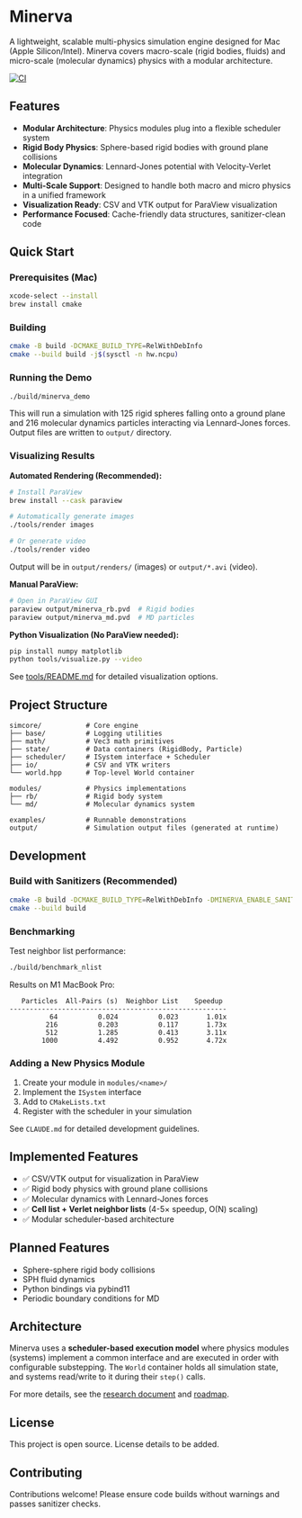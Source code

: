 # Minerva

A lightweight, scalable multi-physics simulation engine designed for Mac (Apple Silicon/Intel). Minerva covers macro-scale (rigid bodies, fluids) and micro-scale (molecular dynamics) physics with a modular architecture.

[![CI](https://github.com/USER/minera/workflows/CI/badge.svg)](https://github.com/USER/minera/actions)

## Features

- **Modular Architecture**: Physics modules plug into a flexible scheduler system
- **Rigid Body Physics**: Sphere-based rigid bodies with ground plane collisions
- **Molecular Dynamics**: Lennard-Jones potential with Velocity-Verlet integration
- **Multi-Scale Support**: Designed to handle both macro and micro physics in a unified framework
- **Visualization Ready**: CSV and VTK output for ParaView visualization
- **Performance Focused**: Cache-friendly data structures, sanitizer-clean code

## Quick Start

### Prerequisites (Mac)

```bash
xcode-select --install
brew install cmake
```

### Building

```bash
cmake -B build -DCMAKE_BUILD_TYPE=RelWithDebInfo
cmake --build build -j$(sysctl -n hw.ncpu)
```

### Running the Demo

```bash
./build/minerva_demo
```

This will run a simulation with 125 rigid spheres falling onto a ground plane and 216 molecular dynamics particles interacting via Lennard-Jones forces. Output files are written to `output/` directory.

### Visualizing Results

**Automated Rendering (Recommended):**

```bash
# Install ParaView
brew install --cask paraview

# Automatically generate images
./tools/render images

# Or generate video
./tools/render video
```

Output will be in `output/renders/` (images) or `output/*.avi` (video).

**Manual ParaView:**

```bash
# Open in ParaView GUI
paraview output/minerva_rb.pvd  # Rigid bodies
paraview output/minerva_md.pvd  # MD particles
```

**Python Visualization (No ParaView needed):**

```bash
pip install numpy matplotlib
python tools/visualize.py --video
```

See [tools/README.md](tools/README.md) for detailed visualization options.

## Project Structure

```
simcore/           # Core engine
├── base/          # Logging utilities
├── math/          # Vec3 math primitives
├── state/         # Data containers (RigidBody, Particle)
├── scheduler/     # ISystem interface + Scheduler
├── io/            # CSV and VTK writers
└── world.hpp      # Top-level World container

modules/           # Physics implementations
├── rb/            # Rigid body system
└── md/            # Molecular dynamics system

examples/          # Runnable demonstrations
output/            # Simulation output files (generated at runtime)
```

## Development

### Build with Sanitizers (Recommended)

```bash
cmake -B build -DCMAKE_BUILD_TYPE=RelWithDebInfo -DMINERVA_ENABLE_SANITIZERS=ON
cmake --build build
```

### Benchmarking

Test neighbor list performance:

```bash
./build/benchmark_nlist
```

Results on M1 MacBook Pro:
```
   Particles  All-Pairs (s)  Neighbor List    Speedup
------------------------------------------------------
          64          0.024          0.023       1.01x
         216          0.203          0.117       1.73x
         512          1.285          0.413       3.11x
        1000          4.492          0.952       4.72x
```

### Adding a New Physics Module

1. Create your module in `modules/<name>/`
2. Implement the `ISystem` interface
3. Add to `CMakeLists.txt`
4. Register with the scheduler in your simulation

See `CLAUDE.md` for detailed development guidelines.

## Implemented Features

- ✅ CSV/VTK output for visualization in ParaView
- ✅ Rigid body physics with ground plane collisions
- ✅ Molecular dynamics with Lennard-Jones forces
- ✅ **Cell list + Verlet neighbor lists** (4-5× speedup, O(N) scaling)
- ✅ Modular scheduler-based architecture

## Planned Features

- Sphere-sphere rigid body collisions
- SPH fluid dynamics
- Python bindings via pybind11
- Periodic boundary conditions for MD

## Architecture

Minerva uses a **scheduler-based execution model** where physics modules (systems) implement a common interface and are executed in order with configurable substepping. The `World` container holds all simulation state, and systems read/write to it during their `step()` calls.

For more details, see the [research document](docs/research.md) and [roadmap](docs/roadmap.md).

## License

This project is open source. License details to be added.

## Contributing

Contributions welcome! Please ensure code builds without warnings and passes sanitizer checks.
